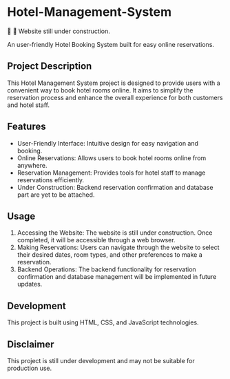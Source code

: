 # Hotel-Management-System
🚧 🔨 Website still under construction.

An user-friendly Hotel Booking System built for easy online reservations.

## Project Description
This Hotel Management System project is designed to provide users with a convenient way to book hotel rooms online. It aims to simplify the reservation process and enhance the overall experience for both customers and hotel staff.

## Features
- User-Friendly Interface: Intuitive design for easy navigation and booking.
- Online Reservations: Allows users to book hotel rooms online from anywhere.
- Reservation Management: Provides tools for hotel staff to manage reservations efficiently.
- Under Construction: Backend reservation confirmation and database part are yet to be attached.

## Usage
1. Accessing the Website: The website is still under construction. Once completed, it will be accessible through a web browser.
2. Making Reservations: Users can navigate through the website to select their desired dates, room types, and other preferences to make a reservation.
3. Backend Operations: The backend functionality for reservation confirmation and database management will be implemented in future updates.

## Development
This project is built using HTML, CSS, and JavaScript technologies. 

## Disclaimer
This project is still under development and may not be suitable for production use. 

